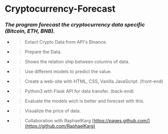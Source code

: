 # Cryptocurrency-Forecast
### **_The program forecast the cryptocurrency data specific (Bitcoin, ETH, BNB)._**

- > Extact Crypto Data from API's Binance.
- > Prepare the Data.
- > Shows the relation ship between columns of data. 
- > Use different models to predict the value.
- > Create a web-site with HTML, CSS, Vanilla JavaScript. (front-end)
- > Python3 with Flask API for data transfer. (back-end)
- > Evaluate the models wich is better and forecast with this.
- > Visualize the price of data.
- > Collaboration with RaphaelKarg [https://pages.github.com/](https://github.com/RaphaelKarg)
